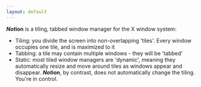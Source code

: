 ```yaml
---
layout: default
---
```


__*Not*ion__ is a tiling, tabbed window manager for the X window system:

* Tiling: you divide the screen into non-overlapping 'tiles'. Every window occupies one tile, and is maximized to it
* Tabbing: a tile may contain multiple windows - they will be 'tabbed'
* Static: most tiled window managers are 'dynamic', meaning they automatically resize and move around tiles as windows appear and disappear. __*Not*ion__, by contrast, does not automatically change the tiling. You're in control.

